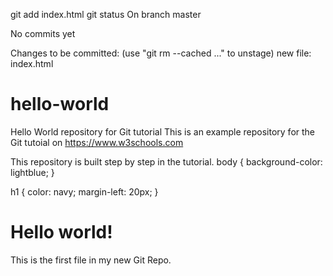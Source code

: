 git add index.html
git status
On branch master

No commits yet

Changes to be committed:
  (use "git rm --cached ..." to unstage)
    new file: index.html
# hello-world
Hello World repository for Git tutorial
This is an example repository for the Git tutoial on https://www.w3schools.com

This repository is built step by step in the tutorial.
body {
background-color: lightblue;
}

h1 {
color: navy;
margin-left: 20px;
}
<!DOCTYPE html>
<html>
<head>
<title>Hello World!</title>
<link rel="stylesheet" href="bluestyle.css">
</head>
<body>

<h1>Hello world!</h1>
<p>This is the first file in my new Git Repo.</p>

</body>
</html>
